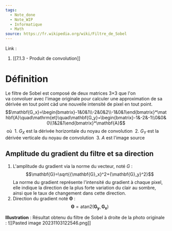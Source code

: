 ```yaml
---
tags:
  - Note_done
  - Note_WIP
  - Informatique
  - Math
source: https://fr.wikipedia.org/wiki/Filtre_de_Sobel
---
```


Link :
1. [[7.1.3 - Produit de convolution]]

# Définition
Le filtre de Sobel est composé de deux matrices 3×3 que l'on va convoluer avec l'image originale pour calculer une approximation de sa dérivée en tout point càd une nouvelle intensité de pixel en tout point.
$$\mathbf{G_x}=\begin{bmatrix}-1&0&1\\-2&0&2\\-1&0&1\end{bmatrix}*\mathbf{A}\quad\mathrm{et}\quad\mathbf{G_y}=\begin{bmatrix}-1&-2&-1\\0&0&0\\1&2&1\end{bmatrix}*\mathbf{A}$$
 où 
 1. $G_X$ est la dérivée horizontale du noyau de convolution
 2. $G_Y$ est la dérivée verticale du noyau de convolution
 3. $A$ est l'image source 
## Amplitude du gradient du filtre et sa direction
1. L'amplitude du gradient via la norme du vecteur, noté $G$ : $$\mathbf{G}=\sqrt{{\mathbf{G}_x}^2+{\mathbf{G}_y}^2}$$
La norme du gradient représente l'intensité du gradient à chaque pixel, elle indique la direction de la plus forte variation du clair au sombre, ainsi que le taux de changement dans cette direction.
2. Direction du gradient noté $\boldsymbol{\Theta}$ :
$$\mathbf{\Theta}=\mathrm{atan2}(\mathbf{G_y},\mathbf{G_x})$$

**Illustration** :
Résultat obtenu du filtre de Sobel à droite de la photo originale :
![[Pasted image 20231103122546.png]]